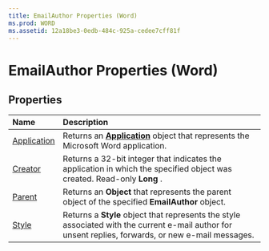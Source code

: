 ```yaml
---
title: EmailAuthor Properties (Word)
ms.prod: WORD
ms.assetid: 12a18be3-0edb-484c-925a-cedee7cff81f
---
```



# EmailAuthor Properties (Word)

## Properties



|**Name**|**Description**|
|:-----|:-----|
|[Application](emailauthor-application-property-word.md)|Returns an  **[Application](application-object-word.md)** object that represents the Microsoft Word application.|
|[Creator](emailauthor-creator-property-word.md)|Returns a 32-bit integer that indicates the application in which the specified object was created. Read-only  **Long** .|
|[Parent](emailauthor-parent-property-word.md)|Returns an  **Object** that represents the parent object of the specified **EmailAuthor** object.|
|[Style](emailauthor-style-property-word.md)|Returns a  **Style** object that represents the style associated with the current e-mail author for unsent replies, forwards, or new e-mail messages.|

